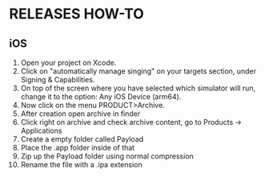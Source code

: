 # RELEASES HOW-TO

## iOS

1. Open your project on Xcode.
2. Click on "automatically manage singing" on your targets section, under Signing & Capabilities.
3. On top of the screen where you have selected which simulator will run, change it to the option: Any iOS Device (arm64). 
4. Now click on the menu PRODUCT>Archive.
5. After creation open archive in finder
6. Click right on archive and check archive content, go to Products -> Applications
7. Create a empty folder called Payload
8. Place the .app folder inside of that
9. Zip up the Payload folder using normal compression
10. Rename the file with a .ipa extension
